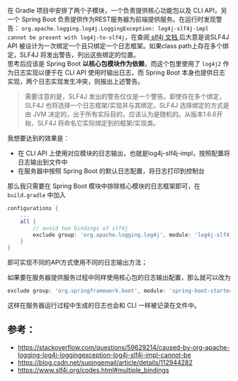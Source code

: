 在 Gradle 项目中安排了两个子模块，一个负责提供核心功能包以及 CLI API，另一个 Spring Boot 负责提供作为REST服务器为前端提供服务。在运行时发现警告：
`org.apache.logging.log4j.LoggingException: log4j-slf4j-impl cannot be present with log4j-to-slf4j`，在查阅[ slf4j 文档 ](https://www.slf4j.org/codes.html#multiple_bindings)后大意是说SLF4J API 被设计为一次绑定一个且只绑定一个日志框架。如果class path上存在多个绑定，SLF4J 将发出警告，列出这些绑定的位置。  
思考后应该是 Spring Boot **以核心包模块作为依赖**，而这个包里使用了 `log4j2` 作为日志实现以便于在 CLI API 使用时输出日志，而 Spring Boot 本身也提供日志实现，两个日志实现发生冲突，则报出上述警告。  

> 需要注意的是，SLF4J 发出的警告仅仅是一个警告。即使存在多个绑定，SLF4J 也将选择一个日志框架/实现并与其绑定。SLF4J 选择绑定的方式是由 JVM 决定的，出于所有实际目的，应该认为是随机的。从版本1.6.6开始，SLF4J 将命名它实际绑定到的框架/实现类。

我想要达到的效果是：
* 在 CLI API 上使用对应模块的日志输出，也就是log4j-slf4j-impl，按照配置将日志输出到文件中
* 在服务器中按照 Spring Boot 的默认日志配置，将日志打印到控制台

那么我只需要在 Spring Boot 模块中排除核心模块的日志框架即可，在 `build.gradle` 中加入
```groovy
configurations {
    ...
    all {
        // avoid two bindings of slf4j
        exclude group: 'org.apache.logging.log4j', module: 'log4j-slf4j-impl'
    }
}
```
即可实现不同的API方式使用不同的日志输出方法；  

如果要在服务器提供服务过程中同样使用核心包的日志输出配置，那么就可以改为
```groovy
exclude group: 'org.springframework.boot', module: 'spring-boot-starter-logging'
```
这样在服务器运行过程中生成的日志也会和 CLI 一样被记录在文件中。

## 参考：
* https://stackoverflow.com/questions/59629214/caused-by-org-apache-logging-log4j-loggingexception-log4j-slf4j-impl-cannot-be
* https://blog.csdn.net/supingemail/article/details/112944282
* https://www.slf4j.org/codes.html#multiple_bindings